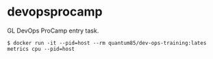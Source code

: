 # devopsprocamp
GL DevOps ProCamp  entry task.


```shell
$ docker run -it --pid=host --rm quantum85/dev-ops-training:lates metrics cpu --pid=host
```
